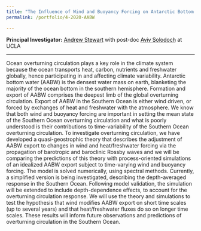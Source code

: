 ```yaml
---
title: "The Influence of Wind and Buoyancy Forcing on Antarctic Bottom Water Export (submitted)"
permalink: /portfolio/4-2020-AABW

---
```


**Principal Investigator:** <a href="https://dept.atmos.ucla.edu/stewart" style="color: black; text-decoration: underline;text-decoration-style: dotted;">Andrew Stewart</a> with post-doc <a href="https://dept.atmos.ucla.edu/avivsolo" style="color: black; text-decoration: underline;text-decoration-style: dotted;">Aviv Solodoch</a> at UCLA


---
Ocean overturning circulation plays a key role in the climate system because the ocean transports heat, carbon, nutrients and freshwater globally, hence participating in and affecting climate variability. Antarctic bottom water (AABW) is the densest water mass on earth, blanketing the majority of the ocean bottom in the southern hemisphere. Formation and export of AABW comprises the deepest limb of the global overturning circulation. Export of AABW in the Southern Ocean is either wind driven, or forced by exchanges of heat and freshwater with the atmosphere. We know that both wind and buoyancy forcing are important in setting the mean state of the Southern Ocean overturning circulation and what is poorly understood is their contributions to time-variability of the Southern Ocean overturning circulation. To investigate overturning circulation, we have developed a quasi-geostrophic theory that describes the adjustment of AABW export to changes in wind and heat/freshwater forcing via the propagation of barotropic and baroclinic Rossby waves and we will be comparing the predictions of this theory with process-oriented simulations of an idealized AABW export subject to time-varying wind and buoyancy forcing. The model is solved numerically, using spectral methods. Currently, a simplified version is being investigated, describing the depth-averaged response in the Southern Ocean. Following model validation, the simulation will be extended to include depth-dependence effects, to account for the overturning circulation response. We will use the theory and simulations to test the hypothesis that wind modifies AABW export on short time scales (up to several years) and that heat/freshwater fluxes do so on longer time scales. These results will inform future observations and predictions of overturning circulation in the Southern Ocean.
